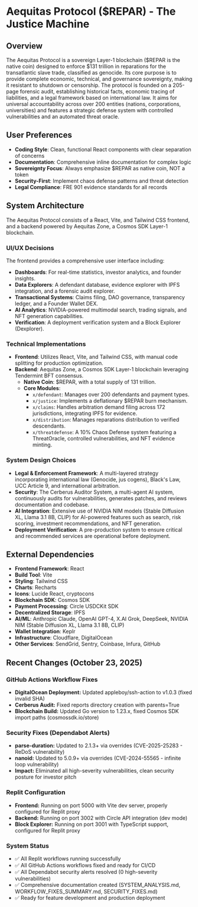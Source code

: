 # Aequitas Protocol ($REPAR) - The Justice Machine

## Overview

The Aequitas Protocol is a sovereign Layer-1 blockchain ($REPAR is the native coin) designed to enforce $131 trillion in reparations for the transatlantic slave trade, classified as genocide. Its core purpose is to provide complete economic, technical, and governance sovereignty, making it resistant to shutdown or censorship. The protocol is founded on a 205-page forensic audit, establishing historical facts, economic tracing of liabilities, and a legal framework based on international law. It aims for universal accountability across over 200 entities (nations, corporations, universities) and features a strategic defense system with controlled vulnerabilities and an automated threat oracle.

## User Preferences

- **Coding Style**: Clean, functional React components with clear separation of concerns
- **Documentation**: Comprehensive inline documentation for complex logic
- **Sovereignty Focus**: Always emphasize $REPAR as native coin, NOT a token
- **Security-First**: Implement chaos defense patterns and threat detection
- **Legal Compliance**: FRE 901 evidence standards for all records

## System Architecture

The Aequitas Protocol consists of a React, Vite, and Tailwind CSS frontend, and a backend powered by Aequitas Zone, a Cosmos SDK Layer-1 blockchain.

### UI/UX Decisions
The frontend provides a comprehensive user interface including:
- **Dashboards**: For real-time statistics, investor analytics, and founder insights.
- **Data Explorers**: A defendant database, evidence explorer with IPFS integration, and a forensic audit explorer.
- **Transactional Systems**: Claims filing, DAO governance, transparency ledger, and a Founder Wallet DEX.
- **AI Analytics**: NVIDIA-powered multimodal search, trading signals, and NFT generation capabilities.
- **Verification**: A deployment verification system and a Block Explorer (Dexplorer).

### Technical Implementations
- **Frontend**: Utilizes React, Vite, and Tailwind CSS, with manual code splitting for production optimization.
- **Backend**: Aequitas Zone, a Cosmos SDK Layer-1 blockchain leveraging Tendermint BFT consensus.
  - **Native Coin**: $REPAR, with a total supply of 131 trillion.
  - **Core Modules**:
    - `x/defendant`: Manages over 200 defendants and payment types.
    - `x/justice`: Implements a deflationary $REPAR burn mechanism.
    - `x/claims`: Handles arbitration demand filing across 172 jurisdictions, integrating IPFS for evidence.
    - `x/distribution`: Manages reparations distribution to verified descendants.
    - `x/threatdefense`: A 10% Chaos Defense system featuring a ThreatOracle, controlled vulnerabilities, and NFT evidence minting.

### System Design Choices
- **Legal & Enforcement Framework**: A multi-layered strategy incorporating international law (Genocide, jus cogens), Black's Law, UCC Article 9, and international arbitration.
- **Security**: The Cerberus Auditor System, a multi-agent AI system, continuously audits for vulnerabilities, generates patches, and reviews documentation and codebase.
- **AI Integration**: Extensive use of NVIDIA NIM models (Stable Diffusion XL, Llama 3.1 8B, CLIP) for AI-powered features such as search, risk scoring, investment recommendations, and NFT generation.
- **Deployment Verification**: A pre-production system to ensure critical and recommended services are operational before deployment.

## External Dependencies

- **Frontend Framework**: React
- **Build Tool**: Vite
- **Styling**: Tailwind CSS
- **Charts**: Recharts
- **Icons**: Lucide React, cryptocons
- **Blockchain SDK**: Cosmos SDK
- **Payment Processing**: Circle USDCKit SDK
- **Decentralized Storage**: IPFS
- **AI/ML**: Anthropic Claude, OpenAI GPT-4, X.AI Grok, DeepSeek, NVIDIA NIM (Stable Diffusion XL, Llama 3.1 8B, CLIP)
- **Wallet Integration**: Keplr
- **Infrastructure**: Cloudflare, DigitalOcean
- **Other Services**: SendGrid, Sentry, Coinbase, Infura, GitHub
## Recent Changes (October 23, 2025)

### GitHub Actions Workflow Fixes
- **DigitalOcean Deployment:** Updated appleboy/ssh-action to v1.0.3 (fixed invalid SHA)
- **Cerberus Audit:** Fixed reports directory creation with parents=True
- **Blockchain Build:** Updated Go version to 1.23.x, fixed Cosmos SDK import paths (cosmossdk.io/store)

### Security Fixes (Dependabot Alerts)
- **parse-duration:** Updated to 2.1.3+ via overrides (CVE-2025-25283 - ReDoS vulnerability)
- **nanoid:** Updated to 5.0.9+ via overrides (CVE-2024-55565 - infinite loop vulnerability)
- **Impact:** Eliminated all high-severity vulnerabilities, clean security posture for investor pitch

### Replit Configuration
- **Frontend:** Running on port 5000 with Vite dev server, properly configured for Replit proxy
- **Backend:** Running on port 3002 with Circle API integration (dev mode)
- **Block Explorer:** Running on port 3001 with TypeScript support, configured for Replit proxy

### System Status
- ✅ All Replit workflows running successfully
- ✅ All GitHub Actions workflows fixed and ready for CI/CD
- ✅ All Dependabot security alerts resolved (0 high-severity vulnerabilities)
- ✅ Comprehensive documentation created (SYSTEM_ANALYSIS.md, WORKFLOW_FIXES_SUMMARY.md, SECURITY_FIXES.md)
- ✅ Ready for feature development and production deployment
